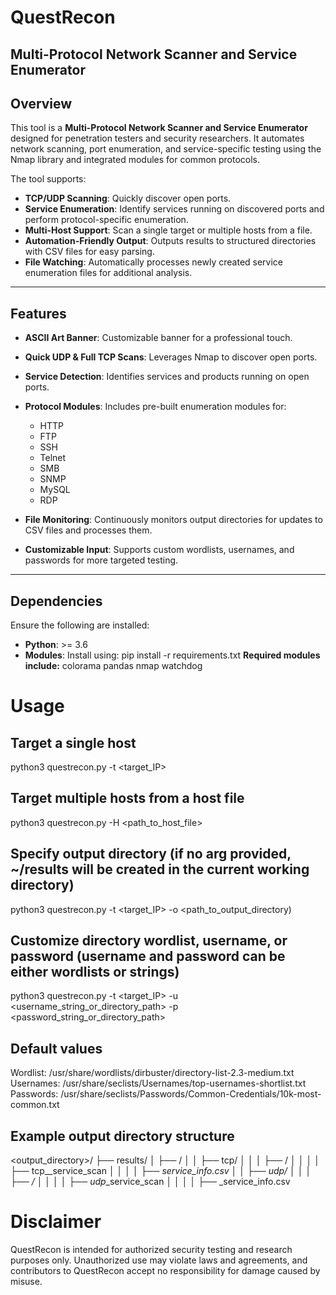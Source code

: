 # QuestRecon
## Multi-Protocol Network Scanner and Service Enumerator


## Overview
This tool is a **Multi-Protocol Network Scanner and Service Enumerator** designed for penetration testers and security researchers. It automates network scanning, port enumeration, and service-specific testing using the Nmap library and integrated modules for common protocols.

The tool supports:
- **TCP/UDP Scanning**: Quickly discover open ports.
- **Service Enumeration**: Identify services running on discovered ports and perform protocol-specific enumeration.
- **Multi-Host Support**: Scan a single target or multiple hosts from a file.
- **Automation-Friendly Output**: Outputs results to structured directories with CSV files for easy parsing.
- **File Watching**: Automatically processes newly created service enumeration files for additional analysis.

---

## Features
- **ASCII Art Banner**: Customizable banner for a professional touch.
- **Quick UDP & Full TCP Scans**: Leverages Nmap to discover open ports.
- **Service Detection**: Identifies services and products running on open ports.
- **Protocol Modules**: Includes pre-built enumeration modules for:
  - HTTP
  - FTP
  - SSH
  - Telnet
  - SMB
  - SNMP
  - MySQL
  - RDP
    
- **File Monitoring**: Continuously monitors output directories for updates to CSV files and processes them.
- **Customizable Input**: Supports custom wordlists, usernames, and passwords for more targeted testing.

---

## Dependencies
Ensure the following are installed:
- **Python**: >= 3.6
- **Modules**: Install using:
  pip install -r requirements.txt
  **Required modules include:**
      colorama
      pandas
      nmap
      watchdog

# Usage
## Target a single host
python3 questrecon.py -t <target_IP>

## Target multiple hosts from a host file
python3 questrecon.py -H <path_to_host_file>

## Specify output directory (if no arg provided, ~/results will be created in the current working directory)
python3 questrecon.py -t <target_IP> -o <path_to_output_directory)

## Customize directory wordlist, username, or password (username and password can be either wordlists or strings)
python3 questrecon.py -t <target_IP> -u <username_string_or_directory_path> -p <password_string_or_directory_path> 

## Default values
Wordlist: /usr/share/wordlists/dirbuster/directory-list-2.3-medium.txt
Usernames: /usr/share/seclists/Usernames/top-usernames-shortlist.txt
Passwords: /usr/share/seclists/Passwords/Common-Credentials/10k-most-common.txt

## Example output directory structure
<output_directory>/
├── results/
│   ├── <target>/
│   │   ├── tcp/
│   │   │   ├── <port>/
│   │   │   │   ├── tcp_<port>_service_scan
│   │   │   │   ├── <port>_service_info.csv
│   │   ├── udp/
│   │   │   ├── <port>/
│   │   │   │   ├── udp_<port>_service_scan
│   │   │   │   ├── <port>_service_info.csv

# Disclaimer
QuestRecon is intended for authorized security testing and research purposes only. Unauthorized use may violate laws and agreements, and contributors to QuestRecon accept no responsibility for damage caused by misuse.


